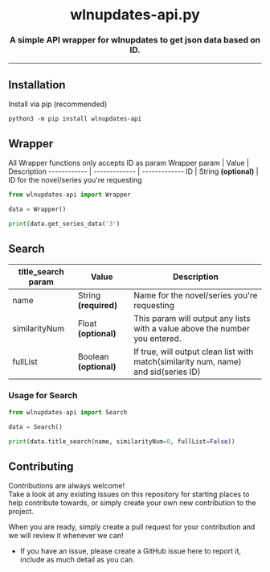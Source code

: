 <!-- Source: https://github.com/MattIPv4/template/blob/master/README.md -->

<!-- Title -->
<h1 align="center" id="wlupdatesapipy">
    wlnupdates-api.py
</h1>

<!-- Tag line --> 
<h3 align="center">A simple API wrapper for wlnupdates to get json data based on ID.</h3>


----

<!-- Content -->
## Installation

Install via pip (recommended)

```Shell
python3 -m pip install wlnupdates-api
```
## Wrapper
All Wrapper functions only accepts ID as param
Wrapper param | Value | Description
------------ | ------------- | -------------
ID | String **(optional)** | ID for the novel/series you're requesting


```Python
from wlnupdates-api import Wrapper

data = Wrapper()

print(data.get_series_data('3')

```
## Search
title_search param | Value | Description
------------ | ------------- | -------------
name | String **(required)** | Name for the novel/series you're requesting
similarityNum | Float **(optional)** | This param will output any lists with a value above the number you entered.
fullList | Boolean **(optional)** | If true, will output clean list with match(similarity num, name) and sid(series ID)

### Usage for Search
```Python
from wlnupdates-api import Search

data = Search()

print(data.title_search(name, similarityNum=0, fullList=False))
```


## Contributing

Contributions are always welcome!\
Take a look at any existing issues on this repository for starting places to help contribute towards, or simply create your own new contribution to the project.

When you are ready, simply create a pull request for your contribution and we will review it whenever we can!


* If you have an issue, please create a GitHub issue here to report it, include as much detail as you can.
